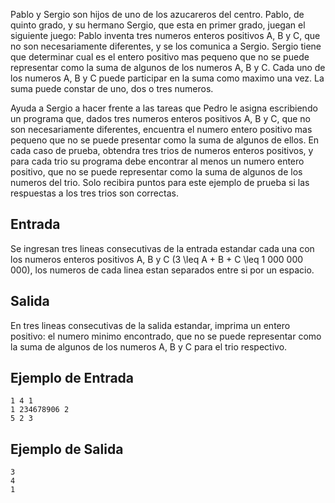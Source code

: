 Pablo y Sergio son hijos de uno de los azucareros del centro. Pablo, de quinto grado, y su hermano Sergio, que esta en primer grado, juegan el siguiente juego: 
Pablo inventa tres numeros enteros positivos A, B y C, que no son necesariamente diferentes, y se los comunica a Sergio. Sergio tiene que determinar 
cual es el entero positivo mas pequeno que no se puede representar como la suma de algunos de los numeros A, B y C. Cada uno de los numeros A, B y C
puede participar en la suma como maximo una vez. La suma puede constar de uno, dos o tres numeros.



Ayuda a Sergio a hacer frente a las tareas que Pedro le asigna escribiendo un programa que, dados tres numeros enteros positivos A, B y C, que 
no son necesariamente diferentes, encuentra el numero entero positivo mas pequeno que no se puede presentar como la suma de algunos de ellos. En cada caso 
de prueba, obtendra tres trios de numeros enteros positivos, y para cada trio su programa debe encontrar al menos un numero entero positivo, que no se puede 
representar como la suma de algunos de los numeros del trio. Solo recibira puntos para este ejemplo de prueba si las respuestas a los tres trios son correctas.



## Entrada



Se ingresan tres lineas consecutivas de la entrada estandar cada una con los numeros enteros positivos A, B y C (3 \leq A + B + C \leq 1 000 000 000), los 
numeros de cada linea estan separados entre si por un espacio.



## Salida



En tres lineas consecutivas de la salida estandar, imprima un entero positivo: el numero minimo encontrado, que no se puede representar como la suma de 
algunos de los numeros A, B y C para el trio respectivo.



## Ejemplo de Entrada



```
1 4 1                         
1 234678906 2        
5 2 3
```


## Ejemplo de Salida



```
3
4
1
```


